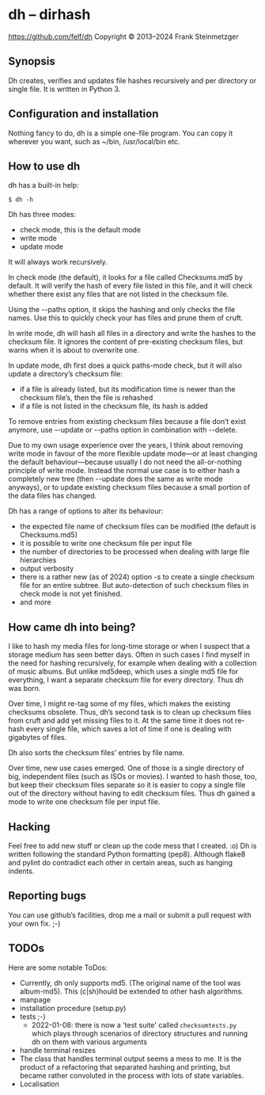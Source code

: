 dh – dirhash
============

https://github.com/felf/dh
Copyright © 2013–2024 Frank Steinmetzger

Synopsis
--------
Dh creates, verifies and updates file hashes recursively and per directory or
single file. It is written in Python 3.

Configuration and installation
------------------------------
Nothing fancy to do, dh is a simple one-file program. You can copy it wherever
you want, such as ~/bin, /usr/local/bin etc.

How to use dh
-------------
dh has a built-in help:

    $ dh -h

Dh has three modes:
* check mode, this is the default mode
* write mode
* update mode

It will always work recursively.

In check mode (the default), it looks for a file called Checksums.md5 by
default. It will verify the hash of every file listed in this file, and it will
check whether there exist any files that are not listed in the checksum file.

Using the --paths option, it skips the hashing and only checks the file names.
Use this to quickly check your has files and prune them of cruft.

In write mode, dh will hash all files in a directory and write the hashes to
the checksum file. It ignores the content of pre-existing checksum files, but
warns when it is about to overwrite one.

In update mode, dh first does a quick paths-mode check, but it will also update
a directory’s checksum file:

* if a file is already listed, but its modification time is newer than the
  checksum file’s, then the file is rehashed
* if a file is not listed in the checksum file, its hash is added

To remove entries from existing checksum files because a file don’t exist
anymore, use --update or --paths option in combination with --delete.

Due to my own usage experience over the years, I think about removing write
mode in favour of the more flexible update mode—or at least changing the
default behaviour—because usually I do not need the all-or-nothing principle of
write mode. Instead the normal use case is to either hash a completely new tree
(then --update does the same as write mode anyways), or to update existing
checksum files because a small portion of the data files has changed.

Dh has a range of options to alter its behaviour:

* the expected file name of checksum files can be modified (the default is
  Checksums.md5)
* it is possible to write one checksum file per input file
* the number of directories to be processed when dealing with large file
  hierarchies
* output verbosity
* there is a rather new (as of 2024) option -s to create a single checksum file
  for an entire subtree. But auto-detection of such checksum files in check
  mode is not yet finished.
* and more

How came dh into being?
-----------------------
I like to hash my media files for long-time storage or when I suspect that a
storage medium has seen better days. Often in such cases I find myself in the
need for hashing recursively, for example when dealing with a collection of
music albums. But unlike md5deep, which uses a single md5 file for everything, I
want a separate checksum file for every directory. Thus dh was born.

Over time, I might re-tag some of my files, which makes the existing checksums
obsolete. Thus, dh’s second task is to clean up checksum files from cruft and
add yet missing files to it. At the same time it does not re-hash every single
file, which saves a lot of time if one is dealing with gigabytes of files.

Dh also sorts the checksum files’ entries by file name.

Over time, new use cases emerged. One of those is a single directory of big,
independent files (such as ISOs or movies). I wanted to hash those, too, but
keep their checksum files separate so it is easier to copy a single file out of
the directory without having to edit checksum files. Thus dh gained a mode to
write one checksum file per input file.

Hacking
-------
Feel free to add new stuff or clean up the code mess that I created. :o) Dh is
written following the standard Python formatting (pep8). Although flake8
and pylint do contradict each other in certain areas, such as hanging indents.

Reporting bugs
--------------
You can use github’s facilities, drop me a mail or submit a pull request with
your own fix. ;-)

TODOs
-----
Here are some notable ToDos:

* Currently, dh only supports md5. (The original name of the tool was
  album-md5). This (c|sh)hould be extended to other hash algorithms.
* manpage
* installation procedure (setup.py)
* tests ;-)
    * 2022-01-08: there is now a 'test suite' called `checksumtests.py` which
        plays through scenarios of directory structures and running dh on them
        with various arguments
* handle terminal resizes
* The class that handles terminal output seems a mess to me. It is the
  product of a refactoring that separated hashing and printing, but became
  rather convoluted in the process with lots of state variables.
* Localisation
